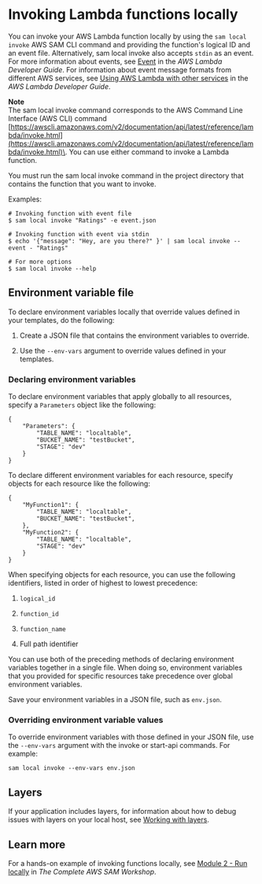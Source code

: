 # Invoking Lambda functions locally<a name="serverless-sam-cli-using-invoke"></a>

You can invoke your AWS Lambda function locally by using the `sam local invoke` AWS SAM CLI command and providing the function's logical ID and an event file\. Alternatively, sam local invoke also accepts `stdin` as an event\. For more information about events, see [Event](https://docs.aws.amazon.com/lambda/latest/dg/gettingstarted-concepts.html#gettingstarted-concepts-event) in the *AWS Lambda Developer Guide*\. For information about event message formats from different AWS services, see [Using AWS Lambda with other services](https://docs.aws.amazon.com/lambda/latest/dg/lambda-services.html) in the *AWS Lambda Developer Guide*\.

**Note**  
The sam local invoke command corresponds to the AWS Command Line Interface \(AWS CLI\) command [https://awscli.amazonaws.com/v2/documentation/api/latest/reference/lambda/invoke.html](https://awscli.amazonaws.com/v2/documentation/api/latest/reference/lambda/invoke.html)\. You can use either command to invoke a Lambda function\.

You must run the sam local invoke command in the project directory that contains the function that you want to invoke\.

 Examples:

```
# Invoking function with event file
$ sam local invoke "Ratings" -e event.json

# Invoking function with event via stdin
$ echo '{"message": "Hey, are you there?" }' | sam local invoke --event - "Ratings"

# For more options
$ sam local invoke --help
```

## Environment variable file<a name="serverless-sam-cli-using-invoke-environment-file"></a>

To declare environment variables locally that override values defined in your templates, do the following:

1. Create a JSON file that contains the environment variables to override\.

1. Use the `--env-vars` argument to override values defined in your templates\.

### Declaring environment variables<a name="serverless-sam-cli-using-invoke-environment-file-declaring"></a>

To declare environment variables that apply globally to all resources, specify a `Parameters` object like the following:

```
{
    "Parameters": {
        "TABLE_NAME": "localtable",
        "BUCKET_NAME": "testBucket",
        "STAGE": "dev"
    }
}
```

To declare different environment variables for each resource, specify objects for each resource like the following:

```
{
    "MyFunction1": {
        "TABLE_NAME": "localtable",
        "BUCKET_NAME": "testBucket",
    },
    "MyFunction2": {
        "TABLE_NAME": "localtable",
        "STAGE": "dev"
    }
}
```

When specifying objects for each resource, you can use the following identifiers, listed in order of highest to lowest precedence:

1. `logical_id`

1. `function_id`

1. `function_name`

1. Full path identifier

You can use both of the preceding methods of declaring environment variables together in a single file\. When doing so, environment variables that you provided for specific resources take precedence over global environment variables\.

Save your environment variables in a JSON file, such as `env.json`\.

### Overriding environment variable values<a name="serverless-sam-cli-using-invoke-environment-file-override"></a>

To override environment variables with those defined in your JSON file, use the `--env-vars` argument with the invoke or start\-api commands\. For example:

```
sam local invoke --env-vars env.json
```

## Layers<a name="serverless-sam-cli-using-invoke-layers"></a>

If your application includes layers, for information about how to debug issues with layers on your local host, see [Working with layers](serverless-sam-cli-layers.md)\.

## Learn more<a name="serverless-sam-cli-using-invoke-learn"></a>

For a hands\-on example of invoking functions locally, see [ Module 2 \- Run locally](https://s12d.com/sam-ws-en-local) in *The Complete AWS SAM Workshop*\.